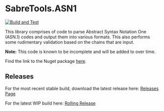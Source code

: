 # SabreTools.ASN1

[![Build and Test](https://github.com/SabreTools/SabreTools.ASN1/actions/workflows/build_and_test.yml/badge.svg)](https://github.com/SabreTools/SabreTools.ASN1/actions/workflows/build_and_test.yml)

This library comprises of code to parse Abstract Syntax Notation One (ASN.1) codes and output them into various formats. This also performs some rudimentary validation based on the chains that are input.

**Note:** This code is known to be incomplete and will be added to over time.

Find the link to the Nuget package [here](https://www.nuget.org/packages/SabreTools.ASN1).

## Releases

For the most recent stable build, download the latest release here: [Releases Page](https://github.com/SabreTools/SabreTools.ASN1/releases)

For the latest WIP build here: [Rolling Release](https://github.com/SabreTools/SabreTools.ASN1/releases/rolling)

